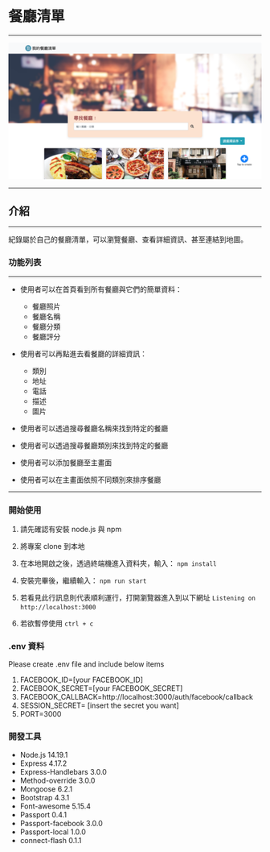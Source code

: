 # 餐廳清單

---

![](./public/demo.png)

---

## 介紹

---

紀錄屬於自己的餐廳清單，可以瀏覽餐廳、查看詳細資訊、甚至連結到地圖。

### 功能列表

---

- 使用者可以在首頁看到所有餐廳與它們的簡單資料：

  - 餐廳照片
  - 餐廳名稱
  - 餐廳分類
  - 餐廳評分

- 使用者可以再點進去看餐廳的詳細資訊：

  - 類別
  - 地址
  - 電話
  - 描述
  - 圖片

- 使用者可以透過搜尋餐廳名稱來找到特定的餐廳
- 使用者可以透過搜尋餐廳類別來找到特定的餐廳
- 使用者可以添加餐廳至主畫面
- 使用者可以在主畫面依照不同類別來排序餐廳

---

### 開始使用

1. 請先確認有安裝 node.js 與 npm
2. 將專案 clone 到本地
3. 在本地開啟之後，透過終端機進入資料夾，輸入：
   `npm install`

4. 安裝完畢後，繼續輸入：
   `npm run start`
5. 若看見此行訊息則代表順利運行，打開瀏覽器進入到以下網址
   `Listening on http://localhost:3000`
6. 若欲暫停使用
   `ctrl + c`

### .env 資料

Please create .env file and include below items

1. FACEBOOK_ID=[your FACEBOOK_ID]
2. FACEBOOK_SECRET=[your FACEBOOK_SECRET]
3. FACEBOOK_CALLBACK=http://localhost:3000/auth/facebook/callback
4. SESSION_SECRET= [insert the secret you want]
5. PORT=3000

### 開發工具

- Node.js 14.19.1
- Express 4.17.2
- Express-Handlebars 3.0.0
- Method-override 3.0.0
- Mongoose 6.2.1
- Bootstrap 4.3.1
- Font-awesome 5.15.4
- Passport 0.4.1
- Passport-facebook 3.0.0
- Passport-local 1.0.0
- connect-flash 0.1.1
